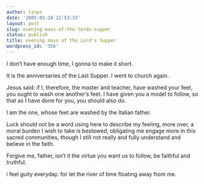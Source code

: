 ```yaml
---
author: linpx
date: '2005-03-24 12:53:33'
layout: post
slug: evening-mass-of-the-lords-supper
status: publish
title: evening mass of the Lord's Supper
wordpress_id: '356'
---
```


I don’t have enough time, I gonna to make it short.

It is the anniversaries of the Last Supper. I went to church again.

Jesus said: if I, therefore, the master and teacher, have washed your feet,
you ought to wash one another’s feet. I have given you a model to follow, so
that as I have done for you, you should also do.

I am the one, whose feet are washed by the Italian father.

Luck should not be a word using here to describe my feeling, more over, a
moral burden I wish to take is bestowed, obligating me engage more in this
sacred communities, though I still not really and fully understand and believe
in the faith.

Forgive me, father, isn’t it the virtue you want us to follow, be faithful and
truthful.

  
i feel guity everyday. for let the river of time floating away from me.

